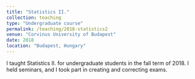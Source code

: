 ```yaml
---
title: "Statistics II."
collection: teaching
type: "Undergraduate course"
permalink: /teaching/2018-statistics2
venue: "Corvinus University of Budapest"
date: 2018
location: "Budapest, Hungary"
---
```


I taught Statistics II. for undergraduate students in the fall term of 2018. I held seminars, and I took part in creating and correcting exams.
<!--
Heading 1
======

Heading 2
======

Heading 3
======
-->

